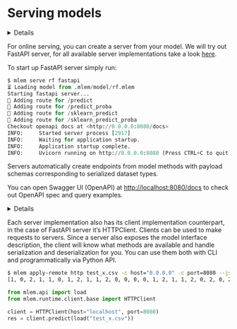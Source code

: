 # Serving models

<details>
### 🧳 Requirements
    
`pip install mlem[fastapi]`
    
</details>

For online serving, you can create a server from your model. We will try out FastAPI server, for all available server implementations take a look [here](https://todo).

To start up FastAPI server simply run:

```python
$ mlem serve rf fastapi
⏳️ Loading model from .mlem/model/rf.mlem
Starting fastapi server...
💅 Adding route for /predict
💅 Adding route for /predict_proba
💅 Adding route for /sklearn_predict
💅 Adding route for /sklearn_predict_proba
Checkout openapi docs at <http://0.0.0.0:8080/docs>
INFO:     Started server process [2917]
INFO:     Waiting for application startup.
INFO:     Application startup complete.
INFO:     Uvicorn running on http://0.0.0.0:8080 (Press CTRL+C to quit)
```

Servers automatically create endpoints from model methods with payload schemas corresponding to serialized dataset types. 

You can open Swagger UI (OpenAPI) at [http://localhost:8080/docs](http://localhost:8080/docs) to check out OpenAPI spec and query examples. 

<details>
### Or query the model directly with curl

```bash
$ curl -X 'POST' \
      'http://localhost:8080/predict_proba' \
      -H 'accept: application/json' \
      -H 'Content-Type: application/json' \
      -d '{
      "data": {
        "values": [
          {
            "": 0,
            "sepal length (cm)": 0,
            "sepal width (cm)": 0,
            "petal length (cm)": 0,
            "petal width (cm)": 0
          }
        ]
      }
    }'
[[0.92,0.04,0.04]]
```
</details>

Each server implementation also has its client implementation counterpart, in the case of FastAPI server it’s HTTPClient. Clients can be used to make requests to servers. Since a server also exposes the model interface description, the client will know what methods are available and handle serialization and deserialization for you. You can use them both with CLI and programmatically via Python API.

```bash
$ mlem apply-remote http test_x.csv -c host="0.0.0.0" -c port=8080 --json
[1, 0, 2, 1, 1, 0, 1, 2, 1, 1, 2, 0, 0, 0, 0, 1, 2, 1, 1, 2, 0, 2, 0, 2, 2, 2, 2, 2, 0, 0, 0, 0, 1, 0, 0, 2, 1, 0]
```

```python
from mlem.api import load
from mlem.runtime.client.base import HTTPClient

client = HTTPClient(host="localhost", port=8080)
res = client.predict(load("test_x.csv"))
```